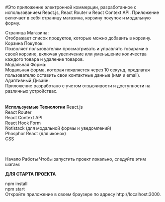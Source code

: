 
#Это приложение электронной коммерции, разработанное с использованием React.js, React Router и React Context API. Приложение включает в себя страницу магазина, корзину покупок и модальную форму.

Страница Магазина: <br>
Отображает список продуктов, которые можно добавить в корзину.<br>
Корзина Покупок: <br> Позволяет пользователям просматривать и управлять товарами в своей корзине, включая увеличение или уменьшение количества каждого товара и удаление товаров.<br>
Модальная Форма: <br>Модальная форма, которая появляется через 10 секунд, предлагая пользователю оставить свои контактные данные (имя и email).<br>
Адаптивный Дизайн: <br>Приложение разработано с учетом отзывчивости и доступности на различных устройствах.<br>
<br>
<br>
<b>Используемые Технологии</b>
React.js<br>
React Router<br>
React Context API<br>
React Hook Form<br>
Notistack (для модальной формы и уведомлений)<br>
Phosphor React (для иконок)<br>
CSS<br>

<br>
<br>
Начало Работы
Чтобы запустить проект локально, следуйте этим шагам:

<strong>ДЛЯ СТАРТА ПРОЕКТА</strong><br>

npm install<br>
npm start<br>
Откройте приложение в своем браузере по адресу http://localhost:3000.
